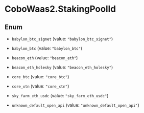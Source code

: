 # CoboWaas2.StakingPoolId

## Enum


* `babylon_btc_signet` (value: `"babylon_btc_signet"`)

* `babylon_btc` (value: `"babylon_btc"`)

* `beacon_eth` (value: `"beacon_eth"`)

* `beacon_eth_holesky` (value: `"beacon_eth_holesky"`)

* `core_btc` (value: `"core_btc"`)

* `core_xtn` (value: `"core_xtn"`)

* `sky_farm_eth_usdc` (value: `"sky_farm_eth_usdc"`)

* `unknown_default_open_api` (value: `"unknown_default_open_api"`)


